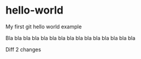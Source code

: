 # hello-world
My first git hello world example

Bla bla bla bla bla bla bla
 bla bla bla
  bla bla bla bla bla

Diff 2 changes
